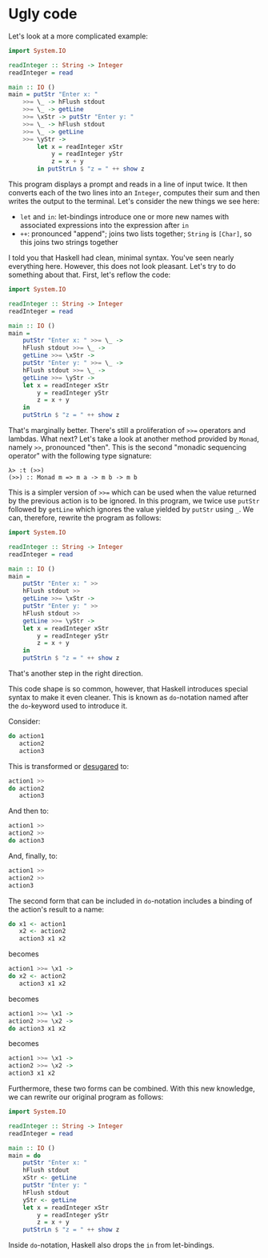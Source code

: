 # Ugly code

Let's look at a more complicated example:

```haskell
import System.IO

readInteger :: String -> Integer
readInteger = read

main :: IO ()
main = putStr "Enter x: "
    >>= \_ -> hFlush stdout
    >>= \_ -> getLine
    >>= \xStr -> putStr "Enter y: "
    >>= \_ -> hFlush stdout
    >>= \_ -> getLine
    >>= \yStr ->
        let x = readInteger xStr
            y = readInteger yStr
            z = x + y
        in putStrLn $ "z = " ++ show z
```

This program displays a prompt and reads in a line of input twice. It then converts each of the two lines into an `Integer`, computes their sum and then writes the output to the terminal. Let's consider the new things we see here:

* `let` and `in`: let-bindings introduce one or more new names with associated expressions into the expression after `in`
*  `++`: pronounced "append"; joins two lists together; `String` is `[Char]`, so this joins two strings together

I told you that Haskell had clean, minimal syntax. You've seen nearly everything here. However, this does not look pleasant. Let's try to do something about that. First, let's reflow the code:

```haskell
import System.IO

readInteger :: String -> Integer
readInteger = read

main :: IO ()
main =
    putStr "Enter x: " >>= \_ ->
    hFlush stdout >>= \_ ->
    getLine >>= \xStr ->
    putStr "Enter y: " >>= \_ ->
    hFlush stdout >>= \_ ->
    getLine >>= \yStr ->
    let x = readInteger xStr
        y = readInteger yStr
        z = x + y
    in
    putStrLn $ "z = " ++ show z
```

That's marginally better. There's still a proliferation of `>>=` operators and lambdas. What next? Let's take a look at another method provided by `Monad`, namely `>>`, pronounced "then". This is the second "monadic sequencing operator" with the following type signature:

```ghci
λ> :t (>>)
(>>) :: Monad m => m a -> m b -> m b
```

This is a simpler version of `>>=` which can be used when the value returned by the previous action is to be ignored. In this program, we twice use `putStr` followed by `getLine` which ignores the value yielded by `putStr` using `_`. We can, therefore, rewrite the program as follows:

```haskell
import System.IO

readInteger :: String -> Integer
readInteger = read

main :: IO ()
main =
    putStr "Enter x: " >>
    hFlush stdout >>
    getLine >>= \xStr ->
    putStr "Enter y: " >>
    hFlush stdout >>
    getLine >>= \yStr ->
    let x = readInteger xStr
        y = readInteger yStr
        z = x + y
    in
    putStrLn $ "z = " ++ show z
```

That's another step in the right direction.

This code shape is so common, however, that Haskell introduces special syntax to make it even cleaner. This is known as `do`-notation named after the `do`-keyword used to introduce it.

Consider:

```haskell
do action1
   action2
   action3
```

This is transformed or [desugared][syntacticsugar] to:

```haskell
action1 >>
do action2
   action3
```

And then to:

```haskell
action1 >>
action2 >>
do action3
```

And, finally, to:

```haskell
action1 >>
action2 >>
action3
```

The second form that can be included in `do`-notation includes a binding of the action's result to a name:

```haskell
do x1 <- action1
   x2 <- action2
   action3 x1 x2
```

becomes

```haskell
action1 >>= \x1 ->
do x2 <- action2
   action3 x1 x2
```

becomes

```haskell
action1 >>= \x1 ->
action2 >>= \x2 ->
do action3 x1 x2
```

becomes

```haskell
action1 >>= \x1 ->
action2 >>= \x2 ->
action3 x1 x2
```

Furthermore, these two forms can be combined. With this new knowledge, we can rewrite our original program as follows:

```haskell
import System.IO

readInteger :: String -> Integer
readInteger = read

main :: IO ()
main = do
    putStr "Enter x: "
    hFlush stdout
    xStr <- getLine
    putStr "Enter y: "
    hFlush stdout
    yStr <- getLine
    let x = readInteger xStr
        y = readInteger yStr
        z = x + y
    putStrLn $ "z = " ++ show z
```

Inside `do`-notation, Haskell also drops the `in` from let-bindings.

[syntacticsugar]: https://en.wikipedia.org/wiki/Syntactic_sugar
